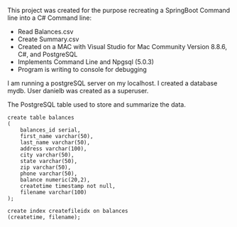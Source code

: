 This project was created for the purpose recreating a SpringBoot Command line into a C# Command line:

- Read Balances.csv 
- Create Summary.csv
- Created on a MAC with Visual Studio for Mac Community Version 8.8.6, C#, and PostgreSQL
- Implements Command Line and Npgsql (5.0.3)
- Program is writing to console for debugging


I am running a postgreSQL server on my localhost.  I created a database mydb.
User danielb was created as a superuser.

The PostgreSQL table used to store and summarize the data.

```
create table balances
(
	balances_id serial,
	first_name varchar(50),
	last_name varchar(50),
	address varchar(100),
	city varchar(50),
	state varchar(50),
	zip varchar(50),
	phone varchar(50),
	balance numeric(20,2),
	createtime timestamp not null,
	filename varchar(100)
);

create index createfileidx on balances 
(createtime, filename);
```

